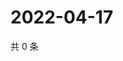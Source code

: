 # 2022-04-17

共 0 条

<!-- BEGIN WEIBO -->
<!-- 最后更新时间 Sun Apr 17 2022 04:16:00 GMT+0800 (China Standard Time) -->

<!-- END WEIBO -->
